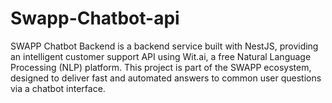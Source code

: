 # Swapp-Chatbot-api
SWAPP Chatbot Backend is a backend service built with NestJS, providing an intelligent customer support API using Wit.ai, a free Natural Language Processing (NLP) platform. This project is part of the SWAPP ecosystem, designed to deliver fast and automated answers to common user questions via a chatbot interface.
